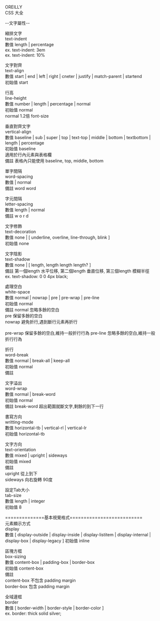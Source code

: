 
OREILLY  
CSS 大全  


--文字屬性--  

縮排文字  
text-indent  
數值  length | percentage  
ex. text-indent: 3em  
ex. text-indent: 10%  

文字對齊  
text-align  
數值  start | end | left | right | cneter | justify | match-parent | startend  
初始值 start  

行高  
line-height  
數值 number | length | percentage | normal  
初始值 normal  
normal 1.2倍 font-size  

垂直對齊文字  
vertical-align  
數值  baseline | sub | super | top | text-top | middle | bottom | textbottom | length | percentage  
初始值 baseline    
適用於行內元素與表格欄   
備註 表格內只能使用 baseline, top, middle, bottom  

單字間隔  
word-spacing  
數值 <length> | normal  
備註 word  word  

字元間隔  
letter-spacing  
數值 length | normal  
備註 w o r d  

文字修飾  
text-decoration  
數值  none | [ underline, overline, line-through, blink ]  
初始值 none  

文字陰影  
text-shadow  
數值  none | [ length, length length length? ]  
備註 第一個length 水平位移, 第二個length 垂直位移, 第三個length 模糊半徑  
ex. text-shadow: 0 0 4px black;  

處理空白  
white-space  
數值  normal | nowrap | pre | pre-wrap | pre-line  
初始值 normal  
備註 
normal  忽略多餘的空白  
pre  保留多餘的空白  
nowrap  避免折行,遇到斷行元素再折行 <br/>  
pre-wrap  保留多餘的空白,維持一般折行行為 
pre-line  忽略多餘的空白,維持一般折行行為  

折行  
word-break  
數值  normal | break-all | keep-all  
初始值  normal  
備註  

文字溢出  
word-wrap  
數值  normal | break-word  
初始值  normal  
備註  break-word 超出範圍就斷文字,剩餘的到下一行  

書寫方向  
writting-mode  
數值  horizontal-tb | vertical-rl | vertical-lr  
初始值  horizontal-tb  

文字方向  
text-orientation  
數值  mixed | upright | sideways  
初始值  mixed  
備註  
upright  從上到下  
sideways  向右旋轉 90度  

設定Tab大小  
tab-size  
數值  length | integer  
初始值  8  
  
==============基本視覺格式==========================   
元素顯示方式  
display  
數值  [ display-outside | display-inside | display-listitem | display-internal | display-box | display-legacy ] 
初始值  inline  

區塊方框  
box-sizing  
數值  content-box | padding-box | border-box  
初始值 content-box  
備註  
content-box 不包含 padding margin  
border-box 包含 padding margin  

全域邊框  
border  
數值  [ border-width | border-style | border-color ]  
ex. border: thick solid silver;   


